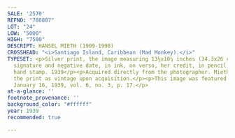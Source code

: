 ```yaml
---
SALE: '2570'
REFNO: "780807"
LOT: "24"
LOW: "5000"
HIGH: "7500"
DESCRIPT: HANSEL MIETH (1909-1998)
CROSSHEAD: "<i>Santiago Island, Caribbean (Mad Monkey).</i>"
TYPESET: <p>Silver print, the image measuring 13½x10¼ inches (34.3x26 cm.), with Mieth's
  signature and negative date, in ink, on verso, her credit, in pencil, and a date
  hand stamp. 1939</p><p>Acquired directly from the photographer. Mieth described
  the print as vintage upon acquisition.</p><p>This image was featured in "Life" magazine,
  January 16, 1939, vol. 6, no. 3, p. 17.</p>
at-a-glance: ''
footnote_provenance: ''
background_color: "#ffffff"
year: 1939
recommended: true

---
```

